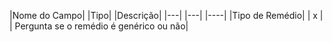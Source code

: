 |Nome do Campo| |Tipo| |Descrição|
|---|  |---| |----|
|Tipo de Remédio|  |  x  | | Pergunta se o remédio é genérico ou não|
